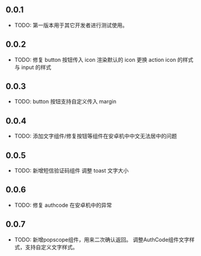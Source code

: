 ## 0.0.1

- TODO: 第一版本用于其它开发者进行测试使用。

## 0.0.2

- TODO:
  修复 button 按钮传入 icon 渲染默认的 icon
  更换 action icon 的样式与 input 的样式

## 0.0.3

- TODO:
  button 按钮支持自定义传入 margin

## 0.0.4

- TODO:
  添加文字组件/修复按钮等组件在安卓机中中文无法居中的问题

## 0.0.5

- TODO:
  新增短信验证码组件
  调整 toast 文字大小

## 0.0.6

- TODO:
  修复 authcode 在安卓机中的异常


## 0.0.7

- TODO:
  新增popscope组件，用来二次确认返回。
  调整AuthCode组件文字样式，支持自定义文字样式。
